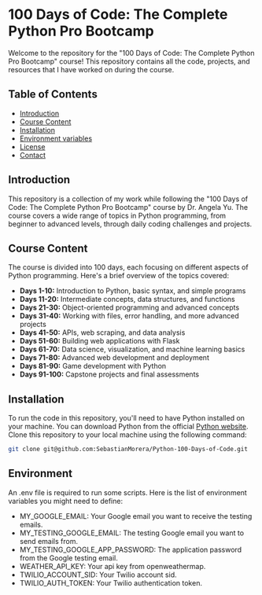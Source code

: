 # 100 Days of Code: The Complete Python Pro Bootcamp
Welcome to the repository for the "100 Days of Code: The Complete Python Pro Bootcamp" course! This repository contains all the code, projects, and resources that I have worked on during the course.

## Table of Contents
- [Introduction](#introduction)
- [Course Content](#course-content)
- [Installation](#installation)
- [Environment variables](#environment)
- [License](#license)
- [Contact](#contact)

## Introduction
This repository is a collection of my work while following the "100 Days of Code: The Complete Python Pro Bootcamp" course by Dr. Angela Yu. The course covers a wide range of topics in Python programming, from beginner to advanced levels, through daily coding challenges and projects.

## Course Content
The course is divided into 100 days, each focusing on different aspects of Python programming. Here's a brief overview of the topics covered:

- **Days 1-10:** Introduction to Python, basic syntax, and simple programs
- **Days 11-20:** Intermediate concepts, data structures, and functions
- **Days 21-30:** Object-oriented programming and advanced concepts
- **Days 31-40:** Working with files, error handling, and more advanced projects
- **Days 41-50:** APIs, web scraping, and data analysis
- **Days 51-60:** Building web applications with Flask
- **Days 61-70:** Data science, visualization, and machine learning basics
- **Days 71-80:** Advanced web development and deployment
- **Days 81-90:** Game development with Python
- **Days 91-100:** Capstone projects and final assessments

## Installation
To run the code in this repository, you'll need to have Python installed on your machine. You can download Python from the official [Python website](https://www.python.org/).
Clone this repository to your local machine using the following command:

```bash
git clone git@github.com:SebastianMorera/Python-100-Days-of-Code.git
```

## Environment
An .env file is required to run some scripts. Here is the list of environment variables you might need to define:

- MY_GOOGLE_EMAIL: Your Google email you want to receive the testing emails.
- MY_TESTING_GOOGLE_EMAIL: The testing Google email you want to send emails from.
- MY_TESTING_GOOGLE_APP_PASSWORD: The application password from the Google testing email.
- WEATHER_API_KEY: Your api key from openweathermap.
- TWILIO_ACCOUNT_SID: Your Twilio account sid.
- TWILIO_AUTH_TOKEN: Your Twilio authentication token.